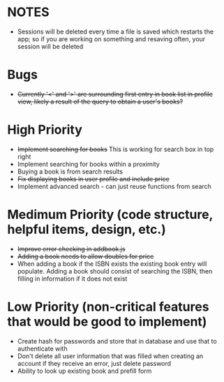 # NOTES
* Sessions will be deleted every time a file is saved which restarts the app; so if you are working on something and resaving often, your session will be deleted


# Bugs
* ~~Currently '<' and '>' are surrounding first entry in book list in profile view, likely a result of the query to obtain a user's books?~~


# High Priority
* ~~Implement searching for books~~ This is working for search box in top right
* Implement searching for books within a proximity
* Buying a book is from search results
* ~~Fix displaying books in user profile and include price~~
* Implement advanced search - can just reuse functions from search

# Medimum Priority (code structure, helpful items, design, etc.)
* ~~Improve error checking in addbook.js~~
* ~~Adding a book needs to allow doubles for price~~
* When adding a book if the ISBN exists the existing book entry will populate.  Adding a book should consist of searching the ISBN, then filling in information if it does not exist

# Low Priority (non-critical features that would be good to implement)

* Create hash for passwords and store that in database and use that to authenticate with
* Don't delete all user information that was filled when creating an account if they receive an error, just delete password
* Ability to look up existing book and prefill form